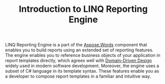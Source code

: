 ﻿---
title: Introduction to LINQ Reporting Engine
description: "Overview LINQ Reporting Engine to build a report Java."
type: docs
weight: 20
url: /java/introduction-to-linq-reporting-engine/
---

LINQ Reporting Engine is a part of the [Aspose.Words](https://products.aspose.com/words/java/) component that enables you to build reports using an extended set of reporting features. The engine enables you to reference business objects of your application in report templates directly, which agrees well with [Domain-Driven Design](https://en.wikipedia.org/wiki/Domain-driven_design) widely used in modern software development. Moreover, the engine uses a subset of C# language in its template syntax. These features enable you as a developer to compose report templates in a familiar and intuitive way.

